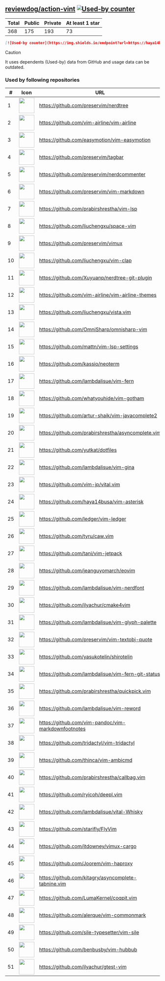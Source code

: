 





## [reviewdog/action-vint](https://github.com/reviewdog/action-vint) [![Used-by counter](https://img.shields.io/endpoint?url=https://haya14busa.github.io/github-used-by/data/reviewdog/action-vint/shieldsio.json)](https://github.com/haya14busa/github-used-by/tree/main/repo/reviewdog/action-vint)

| Total | Public | Private | At least 1 star
| ----- | ------ | ------- | ---------------
| 368 | 175 | 193 | 73 |

```md
[![Used-by counter](https://img.shields.io/endpoint?url=https://haya14busa.github.io/github-used-by/data/reviewdog/action-vint/shieldsio.json)](https://github.com/haya14busa/github-used-by/tree/main/repo/reviewdog/action-vint)
```

> [!CAUTION]
> It uses dependents (Used-by) data from GitHub and usage data can be outdated.

### Used by following repositories

| # | Icon | URL | Stars |
| -- | -- | -- | -- | 
|1|<img src="https://github.com/preservim.png" width=50 height=50>|https://github.com/preservim/nerdtree|19929|
|2|<img src="https://github.com/vim-airline.png" width=50 height=50>|https://github.com/vim-airline/vim-airline|17926|
|3|<img src="https://github.com/easymotion.png" width=50 height=50>|https://github.com/easymotion/vim-easymotion|7629|
|4|<img src="https://github.com/preservim.png" width=50 height=50>|https://github.com/preservim/tagbar|6189|
|5|<img src="https://github.com/preservim.png" width=50 height=50>|https://github.com/preservim/nerdcommenter|5000|
|6|<img src="https://github.com/preservim.png" width=50 height=50>|https://github.com/preservim/vim-markdown|4765|
|7|<img src="https://github.com/prabirshrestha.png" width=50 height=50>|https://github.com/prabirshrestha/vim-lsp|3269|
|8|<img src="https://github.com/liuchengxu.png" width=50 height=50>|https://github.com/liuchengxu/space-vim|2851|
|9|<img src="https://github.com/preservim.png" width=50 height=50>|https://github.com/preservim/vimux|2252|
|10|<img src="https://github.com/liuchengxu.png" width=50 height=50>|https://github.com/liuchengxu/vim-clap|2135|
|11|<img src="https://github.com/Xuyuanp.png" width=50 height=50>|https://github.com/Xuyuanp/nerdtree-git-plugin|2087|
|12|<img src="https://github.com/vim-airline.png" width=50 height=50>|https://github.com/vim-airline/vim-airline-themes|2072|
|13|<img src="https://github.com/liuchengxu.png" width=50 height=50>|https://github.com/liuchengxu/vista.vim|1934|
|14|<img src="https://github.com/OmniSharp.png" width=50 height=50>|https://github.com/OmniSharp/omnisharp-vim|1756|
|15|<img src="https://github.com/mattn.png" width=50 height=50>|https://github.com/mattn/vim-lsp-settings|1359|
|16|<img src="https://github.com/kassio.png" width=50 height=50>|https://github.com/kassio/neoterm|1333|
|17|<img src="https://github.com/lambdalisue.png" width=50 height=50>|https://github.com/lambdalisue/vim-fern|1325|
|18|<img src="https://github.com/whatyouhide.png" width=50 height=50>|https://github.com/whatyouhide/vim-gotham|1266|
|19|<img src="https://github.com/artur-shaik.png" width=50 height=50>|https://github.com/artur-shaik/vim-javacomplete2|971|
|20|<img src="https://github.com/prabirshrestha.png" width=50 height=50>|https://github.com/prabirshrestha/asyncomplete.vim|959|
|21|<img src="https://github.com/yutkat.png" width=50 height=50>|https://github.com/yutkat/dotfiles|858|
|22|<img src="https://github.com/lambdalisue.png" width=50 height=50>|https://github.com/lambdalisue/vim-gina|689|
|23|<img src="https://github.com/vim-jp.png" width=50 height=50>|https://github.com/vim-jp/vital.vim|580|
|24|<img src="https://github.com/haya14busa.png" width=50 height=50>|https://github.com/haya14busa/vim-asterisk|397|
|25|<img src="https://github.com/ledger.png" width=50 height=50>|https://github.com/ledger/vim-ledger|382|
|26|<img src="https://github.com/tyru.png" width=50 height=50>|https://github.com/tyru/caw.vim|377|
|27|<img src="https://github.com/tani.png" width=50 height=50>|https://github.com/tani/vim-jetpack|342|
|28|<img src="https://github.com/jeanguyomarch.png" width=50 height=50>|https://github.com/jeanguyomarch/eovim|194|
|29|<img src="https://github.com/lambdalisue.png" width=50 height=50>|https://github.com/lambdalisue/vim-nerdfont|142|
|30|<img src="https://github.com/ilyachur.png" width=50 height=50>|https://github.com/ilyachur/cmake4vim|130|
|31|<img src="https://github.com/lambdalisue.png" width=50 height=50>|https://github.com/lambdalisue/vim-glyph-palette|130|
|32|<img src="https://github.com/preservim.png" width=50 height=50>|https://github.com/preservim/vim-textobj-quote|124|
|33|<img src="https://github.com/yasukotelin.png" width=50 height=50>|https://github.com/yasukotelin/shirotelin|90|
|34|<img src="https://github.com/lambdalisue.png" width=50 height=50>|https://github.com/lambdalisue/vim-fern-git-status|89|
|35|<img src="https://github.com/prabirshrestha.png" width=50 height=50>|https://github.com/prabirshrestha/quickpick.vim|78|
|36|<img src="https://github.com/lambdalisue.png" width=50 height=50>|https://github.com/lambdalisue/vim-reword|46|
|37|<img src="https://github.com/vim-pandoc.png" width=50 height=50>|https://github.com/vim-pandoc/vim-markdownfootnotes|38|
|38|<img src="https://github.com/tridactyl.png" width=50 height=50>|https://github.com/tridactyl/vim-tridactyl|36|
|39|<img src="https://github.com/thinca.png" width=50 height=50>|https://github.com/thinca/vim-ambicmd|31|
|40|<img src="https://github.com/prabirshrestha.png" width=50 height=50>|https://github.com/prabirshrestha/callbag.vim|29|
|41|<img src="https://github.com/ryicoh.png" width=50 height=50>|https://github.com/ryicoh/deepl.vim|28|
|42|<img src="https://github.com/lambdalisue.png" width=50 height=50>|https://github.com/lambdalisue/vital-Whisky|28|
|43|<img src="https://github.com/starifly.png" width=50 height=50>|https://github.com/starifly/FlyVim|24|
|44|<img src="https://github.com/jtdowney.png" width=50 height=50>|https://github.com/jtdowney/vimux-cargo|24|
|45|<img src="https://github.com/Joorem.png" width=50 height=50>|https://github.com/Joorem/vim-haproxy|21|
|46|<img src="https://github.com/kitagry.png" width=50 height=50>|https://github.com/kitagry/asyncomplete-tabnine.vim|13|
|47|<img src="https://github.com/LumaKernel.png" width=50 height=50>|https://github.com/LumaKernel/coqpit.vim|10|
|48|<img src="https://github.com/alerque.png" width=50 height=50>|https://github.com/alerque/vim-commonmark|9|
|49|<img src="https://github.com/sile-typesetter.png" width=50 height=50>|https://github.com/sile-typesetter/vim-sile|9|
|50|<img src="https://github.com/benbusby.png" width=50 height=50>|https://github.com/benbusby/vim-hubbub|6|
|51|<img src="https://github.com/ilyachur.png" width=50 height=50>|https://github.com/ilyachur/gtest-vim|5|
